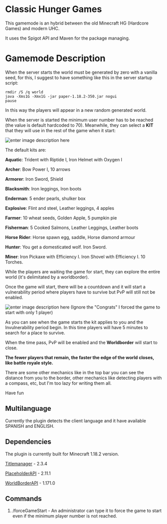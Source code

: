 # Classic Hunger Games

This gamemode is an hybrid between the old Minecraft HG (Hardcore Games) and modern UHC.

It uses the Spigot API and Maven for the package managing.

# Gamemode Description

When the server starts the world must be generated by zero with a vanilla seed, for this, I suggest to have something like this in the server startup script:

    rmdir /S /q world
    java -Xms1G -Xmx1G -jar paper-1.18.2-350.jar nogui
    pause

In this way the players will appear in a new random generated world.

When the server is started the minimum user number has to be reached (the value is default hardcoded to 70). Meanwhile, they can select a **KIT** that they will use in the rest of the game when it start:

![enter image description here](https://i.gyazo.com/f64c447a10cbbdd9d6043488c74f3d3d.png)


The default kits are:

**Aquatic**: Trident with Riptide I, Iron Helmet with Oxygen I

**Archer**: Bow Power I, 10 arrows

**Armorer**: Iron Sword, Shield

**Blacksmith**: Iron leggings, Iron boots

**Enderman**: 5 ender pearls, shulker box

**Explosive**: Flint and steel, Leather leggings, 4 apples

**Farmer**: 10 wheat seeds, Golden Apple, 5 pumpkin pie

**Fisherman**: 5 Cooked Salmons, Leather Leggings, Leather boots

**Horse Rider**: Horse spawn egg, saddle, Horse diamond armour

**Hunter**: You get a domesticated wolf. Iron Sword.

**Miner**: Iron Pickaxe with Efficiency I. Iron Shovel with Efficiency I. 10 Torches.


While the players are waiting the game for start, they can explore the entire world (it's delimitated by a worldborder).

Once the game will start, there will be a countdown and it will start a vulnerability period where players have to survive but PvP will still not be enabled.

![enter image description here](https://i.gyazo.com/100367626a8c67499bfb732378988fc0.png)
(Ignore the "Congrats" I forced the game to start with only 1 player)

As you can see when the game starts the kit applies to you and the Invulnerability period begin. In this time players will have 5 minutes to search for a place to survive.

When the time pass, PvP will be enabled and the **Worldborder** will start to close.

**The fewer players that remain, the faster the edge of the world closes, like battle royale style.**

There are some other mechanics like in the top bar you can see the distance from you to the border, other mechanics like detecting players with a compass, etc, but I'm too lazy for writing them all.

Have fun

## Multilanguage

Currently the plugin detects the client language and it have available SPANISH and ENGLISH.

## Dependencies

The plugin is currently built for Minecraft 1.18.2 version.

[Titlemanager](https://www.spigotmc.org/resources/titlemanager.1049/) - 2.3.4

[PlaceholderAPI](https://www.spigotmc.org/resources/placeholderapi.6245/) - 2.11.1

[WorldBorderAPI](https://www.spigotmc.org/resources/player-worldborder-api.67734/) - 1.171.0

## Commands

 1. /forceGameStart - An administrator can type it to force the game to start even if the minimum player number is not reached.

